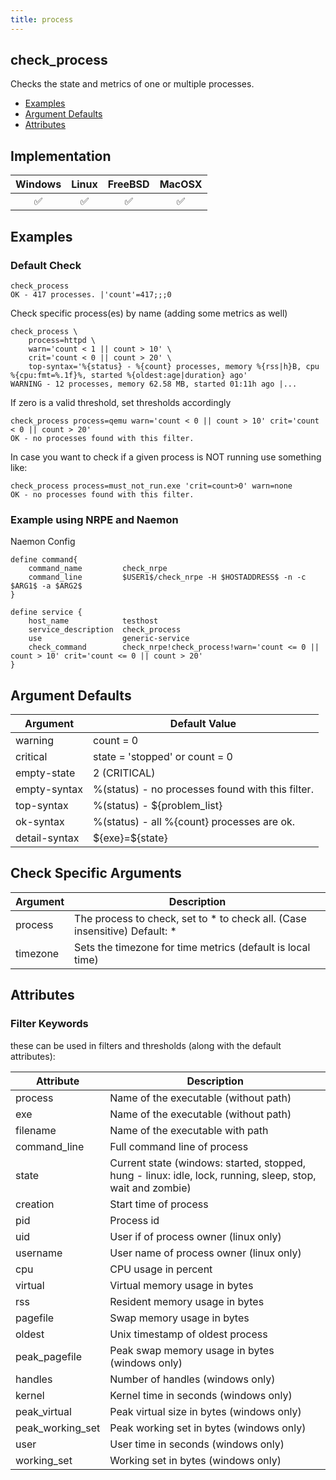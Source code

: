 ```yaml
---
title: process
---
```


## check_process

Checks the state and metrics of one or multiple processes.

- [Examples](#examples)
- [Argument Defaults](#argument-defaults)
- [Attributes](#attributes)

## Implementation

| Windows            | Linux              | FreeBSD            | MacOSX             |
|:------------------:|:------------------:|:------------------:|:------------------:|
| :white_check_mark: | :white_check_mark: | :white_check_mark: | :white_check_mark: |

## Examples

### Default Check

    check_process
    OK - 417 processes. |'count'=417;;;0

Check specific process(es) by name (adding some metrics as well)

    check_process \
        process=httpd \
        warn='count < 1 || count > 10' \
        crit='count < 0 || count > 20' \
        top-syntax='%{status} - %{count} processes, memory %{rss|h}B, cpu %{cpu:fmt=%.1f}%, started %{oldest:age|duration} ago'
    WARNING - 12 processes, memory 62.58 MB, started 01:11h ago |...

If zero is a valid threshold, set thresholds accordingly

    check_process process=qemu warn='count < 0 || count > 10' crit='count < 0 || count > 20'
    OK - no processes found with this filter.

In case you want to check if a given process is NOT running use something like:

	check_process process=must_not_run.exe 'crit=count>0' warn=none
	OK - no processes found with this filter.

### Example using NRPE and Naemon

Naemon Config

    define command{
        command_name         check_nrpe
        command_line         $USER1$/check_nrpe -H $HOSTADDRESS$ -n -c $ARG1$ -a $ARG2$
    }

    define service {
        host_name            testhost
        service_description  check_process
        use                  generic-service
        check_command        check_nrpe!check_process!warn='count <= 0 || count > 10' crit='count <= 0 || count > 20'
    }

## Argument Defaults

| Argument      | Default Value                                    |
| ------------- | ------------------------------------------------ |
| warning       | count = 0                                        |
| critical      | state = 'stopped' or count = 0                   |
| empty-state   | 2 (CRITICAL)                                     |
| empty-syntax  | %(status) - no processes found with this filter. |
| top-syntax    | %(status) - \${problem_list}                     |
| ok-syntax     | %(status) - all %{count} processes are ok.       |
| detail-syntax | \${exe}=\${state}                                |

## Check Specific Arguments

| Argument | Description                                                                  |
| -------- | ---------------------------------------------------------------------------- |
| process  | The process to check, set to \* to check all. (Case insensitive) Default: \* |
| timezone | Sets the timezone for time metrics (default is local time)                   |

## Attributes

### Filter Keywords

these can be used in filters and thresholds (along with the default attributes):

| Attribute        | Description                                                                                        |
| ---------------- | -------------------------------------------------------------------------------------------------- |
| process          | Name of the executable (without path)                                                              |
| exe              | Name of the executable (without path)                                                              |
| filename         | Name of the executable with path                                                                   |
| command_line     | Full command line of process                                                                       |
| state            | Current state (windows: started, stopped, hung - linux: idle, lock, running, sleep, stop, wait and zombie) |
| creation         | Start time of process                                                                              |
| pid              | Process id                                                                                         |
| uid              | User if of process owner (linux only)                                                              |
| username         | User name of process owner (linux only)                                                            |
| cpu              | CPU usage in percent                                                                               |
| virtual          | Virtual memory usage in bytes                                                                      |
| rss              | Resident memory usage in bytes                                                                     |
| pagefile         | Swap memory usage in bytes                                                                         |
| oldest           | Unix timestamp of oldest process                                                                   |
| peak_pagefile    | Peak swap memory usage in bytes (windows only)                                                     |
| handles          | Number of handles (windows only)                                                                   |
| kernel           | Kernel time in seconds (windows only)                                                              |
| peak_virtual     | Peak virtual size in bytes (windows only)                                                          |
| peak_working_set | Peak working set in bytes (windows only)                                                           |
| user             | User time in seconds (windows only)                                                                |
| working_set      | Working set in bytes (windows only)                                                                |
